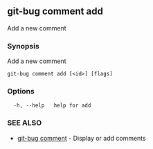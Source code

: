 ## git-bug comment add

Add a new comment

### Synopsis

Add a new comment

```
git-bug comment add [<id>] [flags]
```

### Options

```
  -h, --help   help for add
```

### SEE ALSO

* [git-bug comment](git-bug_comment.md)	 - Display or add comments

